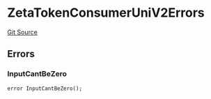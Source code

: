 # ZetaTokenConsumerUniV2Errors
[Git Source](https://github.com/zeta-chain/protocol-contracts/blob/760564b6e2ea95b8954e5fd40389cee0cb168d35/contracts/evm/tools/ZetaTokenConsumerUniV2.strategy.sol)


## Errors
### InputCantBeZero

```solidity
error InputCantBeZero();
```


